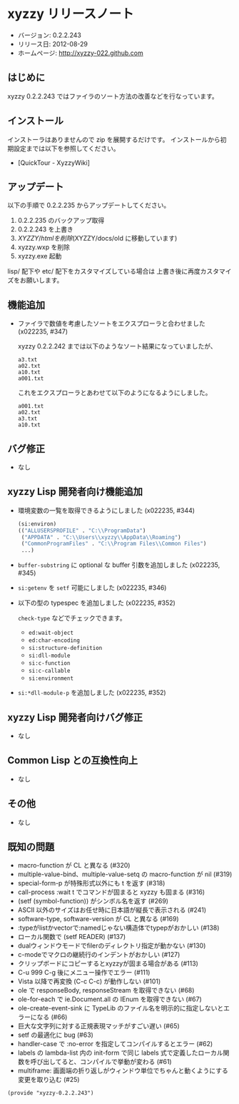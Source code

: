xyzzy リリースノート
====================

  * バージョン: 0.2.2.243
  * リリース日: 2012-08-29
  * ホームページ: <http://xyzzy-022.github.com>


はじめに
--------

xyzzy 0.2.2.243 ではファイラのソート方法の改善などを行なっています。


インストール
------------

インストーラはありませんので zip を展開するだけです。
インストールから初期設定までは以下を参照してください。

  * [QuickTour - XyzzyWiki]


アップデート
------------

以下の手順で 0.2.2.235 からアップデートしてください。

  1. 0.2.2.235 のバックアップ取得
  2. 0.2.2.243 を上書き
  3. $XYZZY/html を削除 ($XYZZY/docs/old に移動しています)
  4. xyzzy.wxp を削除
  5. xyzzy.exe 起動

lisp/ 配下や etc/ 配下をカスタマイズしている場合は
上書き後に再度カスタマイズをお願いします。


機能追加
--------

  * ファイラで数値を考慮したソートをエクスプローラと合わせました (x022235, #347)

    xyzzy 0.2.2.242 までは以下のようなソート結果になっていましたが、

    ```
    a3.txt
    a02.txt
    a10.txt
    a001.txt
    ```

    これをエクスプローラとあわせて以下のようになるようにしました。

    ```
    a001.txt
    a02.txt
    a3.txt
    a10.txt
    ```


バグ修正
--------

  * なし


xyzzy Lisp 開発者向け機能追加
-----------------------------

  * 環境変数の一覧を取得できるようにしました (x022235, #344)

    ```lisp
    (si:environ)
    (("ALLUSERSPROFILE" . "C:\\ProgramData")
     ("APPDATA" . "C:\\Users\\xyzzy\\AppData\\Roaming")
     ("CommonProgramFiles" . "C:\\Program Files\\Common Files")
     ...)
    ```

  * `buffer-substring` に optional な buffer 引数を追加しました (x022235, #345)

  * `si:getenv` を `setf` 可能にしました (x022235, #346)

  * 以下の型の typespec を追加しました (x022235, #352)

    `check-type` などでチェックできます。

    * `ed:wait-object`
    * `ed:char-encoding`
    * `si:structure-definition`
    * `si:dll-module`
    * `si:c-function`
    * `si:c-callable`
    * `si:environment`

  * `si:*dll-module-p` を追加しました (x022235, #352)


xyzzy Lisp 開発者向けバグ修正
-----------------------------

  * なし


Common Lisp との互換性向上
--------------------------

  * なし


その他
------

  * なし


既知の問題
----------

  * macro-function が CL と異なる (#320)
  * multiple-value-bind、multiple-value-setq の macro-function が nil (#319)
  * special-form-p が特殊形式以外にも t を返す (#318)
  * call-process :wait t でコマンドが固まると xyzzy も固まる (#316)
  * (setf (symbol-function)) がシンボル名を返す (#269)
  * ASCII 以外のサイズはお任せ時に日本語が縦長で表示される (#241)
  * software-type, software-version が CL と異なる (#169)
  * :typeがlistかvectorで:namedじゃない構造体でtypepがおかしい (#138)
  * ローカル関数で (setf READER) (#137)
  * dualウィンドウモードでfilerのディレクトリ指定が動かない (#130)
  * c-modeでマクロの継続行のインデントがおかしい (#127)
  * クリップボードにコピーするとxyzzyが固まる場合がある (#113)
  * C-u 999 C-g 後にメニュー操作でエラー (#111)
  * Vista 以降で再変換 (C-c C-c) が動作しない (#101)
  * ole で responseBody, responseStream を取得できない (#68)
  * ole-for-each で ie.Document.all の IEnum を取得できない (#67)
  * ole-create-event-sink に TypeLib のファイル名を明示的に指定しないとエラーになる (#66)
  * 巨大な文字列に対する正規表現マッチがすごい遅い (#65)
  * setf の最適化に bug (#63)
  * handler-case で :no-error を指定してコンパイルするとエラー (#62)
  * labels の lambda-list 内の init-form で同じ labels 式で定義したローカル関数を呼び出してると、コンパイルで挙動が変わる (#61)
  * multiframe: 画面端の折り返しがウィンドウ単位でちゃんと動くようにする変更を取り込む (#25)

`(provide "xyzzy-0.2.2.243")`
